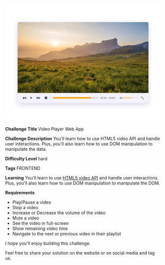 ![Video Player Web App](./design/desktop.png)

**Challenge Title**
Video Player Web App

**Challenge Description**
You'll learn how to use HTML5 video API and handle user interactions. Plus, you'll also learn how to use DOM manipulation to manipulate the data.

**Difficulty Level**
hard

**Tags**
FRONTEND

**Learning**
You'll learn to use [HTML5 video API](https://developer.mozilla.org/en-US/docs/Learn/JavaScript/Client-side_web_APIs/Video_and_audio_APIs) and handle user interactions. Plus, you'll also learn how to use DOM manipulation to manipulate the DOM.

**Requirements**

- Play/Pause a video
- Stop a video
- Increase or Decrease the volume of the video
- Mute a video
- See the video in full-screen
- Show remaining video time
- Navigate to the next or previous video in their playlist

I hope you'll enjoy building this challenge.

Feel free to share your solution on the website or on social media and tag us.
